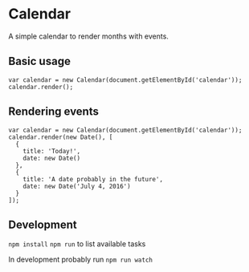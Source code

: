 # Calendar

A simple calendar to render months with events.

## Basic usage

```javscript
var calendar = new Calendar(document.getElementById('calendar'));
calendar.render();
```

## Rendering events

```javscript
var calendar = new Calendar(document.getElementById('calendar'));
calendar.render(new Date(), [
  {
    title: 'Today!',
    date: new Date()
  },
  {
    title: 'A date probably in the future',
    date: new Date('July 4, 2016')
  }
]);
```

## Development

`npm install`
`npm run` to list available tasks

In development probably run `npm run watch`
